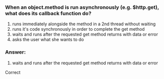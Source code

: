 ### When an object.method is run asynchronously (e.g. $http.get), what does its callback function do?

1. runs immediately alongside the method in a 2nd thread without waiting
1. runs it's code synchronously in order to complete the get method
1. waits and runs after the requested get method returns with data or error
1. asks the user what she wants to do

### Answer:
1. waits and runs after the requested get method returns with data or error

Correct


